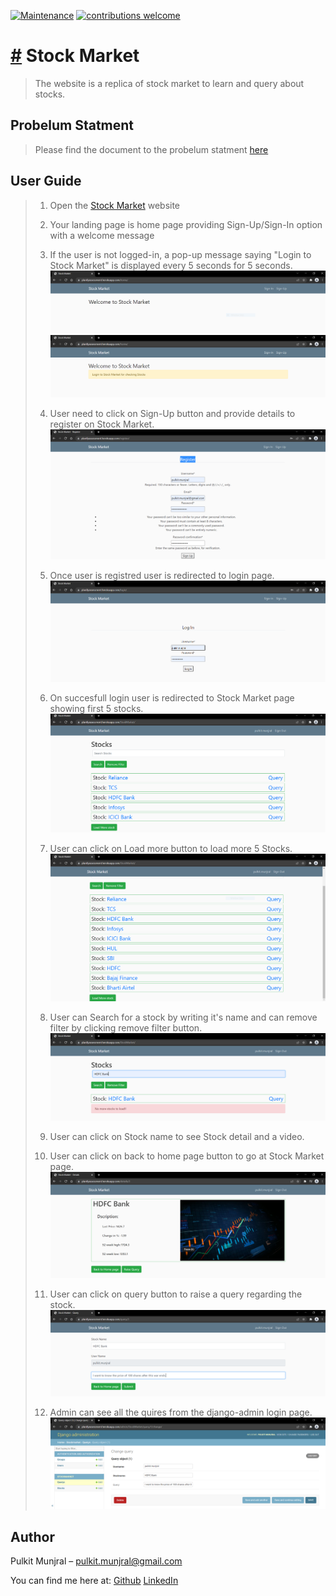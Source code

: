 [![Maintenance](https://img.shields.io/badge/Maintained%3F-yes-green.svg)](https://GitHub.com/Naereen/StrapDown.js/graphs/commit-activity) [![contributions welcome](https://img.shields.io/badge/contributions-welcome-brightgreen.svg?style=flat)](https://github.com/dwyl/esta/issues)

# [#](https://planifyassessment.herokuapp.com) Stock Market
> The website is a replica of stock market to learn and query about stocks.

## Probelum Statment
> Please find the document to the probelum statment [here](https://github.com/pulkitmunjral/PlanifyAssessment/blob/main/StockMarket/static/10.PNG)

## User Guide
> 1. Open the [Stock Market](https://planifyassessment.herokuapp.com) website
> 2. Your landing page is home page providing Sign-Up/Sign-In option with a welcome message
> 3. If the user is not logged-in, a pop-up message saying "Login to Stock Market" is displayed every 5 seconds for 5 seconds.
![App Screenshot](https://github.com/pulkitmunjral/PlanifyAssessment/blob/main/StockMarket/static/1.PNG)
![App Screenshot](https://github.com/pulkitmunjral/PlanifyAssessment/blob/main/StockMarket/static/2.PNG)
>
> 4. User need to click on Sign-Up button and provide details to register on Stock Market.
>![App Screenshot](https://github.com/pulkitmunjral/PlanifyAssessment/blob/main/StockMarket/static/8.PNG)
>
>
> 5. Once user is registred user is redirected to login page.
>![App Screenshot](https://github.com/pulkitmunjral/PlanifyAssessment/blob/main/StockMarket/static/3.PNG)
>
>
> 6. On succesfull login user is redirected to Stock Market page showing first 5 stocks.
>![App Screenshot](https://github.com/pulkitmunjral/PlanifyAssessment/blob/main/StockMarket/static/4.PNG)
>
>
> 7. User can click on Load more button to load more 5 Stocks.
>![App Screenshot](https://github.com/pulkitmunjral/PlanifyAssessment/blob/main/StockMarket/static/11.PNG)
>
>
> 8. User can Search for a stock by writing it's name and can remove filter by clicking remove filter button.
>![App Screenshot](https://github.com/pulkitmunjral/PlanifyAssessment/blob/main/StockMarket/static/5.PNG)
>
>
> 9. User can click on Stock name to see Stock detail and a video.
> 10. User can click on back to home page button to go at Stock Market page.
>![App Screenshot](https://github.com/pulkitmunjral/PlanifyAssessment/blob/main/StockMarket/static/6.PNG)
>
>
> 11. User can click on query button to raise a query regarding the stock.
>![App Screenshot](https://github.com/pulkitmunjral/PlanifyAssessment/blob/main/StockMarket/static/7.PNG)
>
>
> 12. Admin can see all the quires from the django-admin login page.
>![App Screenshot](https://github.com/pulkitmunjral/PlanifyAssessment/blob/main/StockMarket/static/9.PNG)


## Author 
Pulkit Munjral  – pulkit.munjral@gmail.com
 
 You can find me here at:
[Github](https://github.com/pulkitmunjral/)
[LinkedIn](https://www.linkedin.com/in/pulkitmunjral/)
